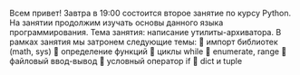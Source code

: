 Всем привет!
Завтра в 19:00 состоится второе занятие по курсу Python. На занятии продолжим изучать основы данного языка программирования. Тема занятия: написание утилиты-архиватора. В рамках занятия мы затронем следующие темы:
🔹️ импорт библиотек (math, sys)
🔹️ определение функций
🔹️ циклы while
🔹️ enumerate, range
🔹️ файловый ввод-вывод
🔹️ условный оператор if
🔹️ dict и tuple
